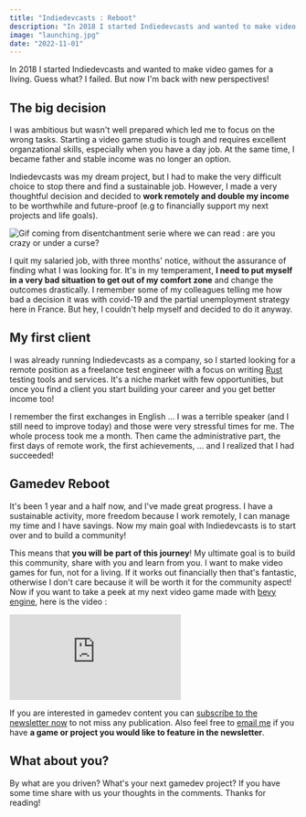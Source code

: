 ```yaml
---
title: "Indiedevcasts : Reboot"
description: "In 2018 I started Indiedevcasts and wanted to make video games for a living. Guess what? I failed. But now I'm back with new perspectives!"
image: "launching.jpg"
date: "2022-11-01"
---
```


<!-- #9884FC -->

In 2018 I started Indiedevcasts and wanted to make video games for a living. Guess what? I failed. But now I'm back with new perspectives!

## The big decision

I was ambitious but wasn't well prepared which led me to focus on the wrong tasks. Starting a video game studio is tough and requires excellent organzational skills, especially when you have a day job. At the same time, I became father and stable income was no longer an option.

Indiedevcasts was my dream project, but I had to make the very difficult choice to stop there and find a sustainable job. However, I made a very thoughtful decision and decided to **work remotely and double my income** to be worthwhile and future-proof (e.g to financially support my next projects and life goals).

<img class="mx-auto max-size-md" src="/images/blog/indiedevcasts-reboot/disenchantment_crazy.gif" alt="Gif coming from disentchantment serie where we can read : are you crazy or under a curse?"/>

I quit my salaried job, with three months' notice, without the assurance of finding what I was looking for. It's in my temperament, **I need to put myself in a very bad situation to get out of my comfort zone** and change the outcomes drastically. I remember some of my colleagues telling me how bad a decision it was with covid-19 and the partial unemployment strategy here in France. But hey, I couldn't help myself and decided to do it anyway.

## My first client

I was already running Indiedevcasts as a company, so I started looking for a remote position as a freelance test engineer with a focus on writing [Rust](https://www.rust-lang.org/) testing tools and services. It's a niche market with few opportunities, but once you find a client you start building your career and you get better income too!

I remember the first exchanges in English ... I was a terrible speaker (and I still need to improve today) and those were very stressful times for me. The whole process took me a month. Then came the administrative part, the first days of remote work, the first achievements, ... and I realized that I had succeeded!

## Gamedev Reboot

It's been 1 year and a half now, and I've made great progress. I have a sustainable activity, more freedom because I work remotely, I can manage my time and I have savings. Now my main goal with Indiedevcasts is to start over and to build a community!

This means that **you will be part of this journey**! My ultimate goal is to build this community, share with you and learn from you. I want to make video games for fun, not for a living. If it works out financially then that's fantastic, otherwise I don't care because it will be worth it for the community aspect! Now if you want to take a peek at my next video game made with [bevy engine](https://bevyengine.org/), here is the video :

<iframe class="" src="https://www.youtube-nocookie.com/embed/kiP0X6eFEg8" frameborder="0" allow="accelerometer; autoplay; clipboard-write; encrypted-media; gyroscope; picture-in-picture" allowfullscreen></iframe>

If you are interested in gamedev content you can [subscribe to the newsletter now](http://eepurl.com/gRxLj9) to not miss any publication. Also feel free to <a href="mailto:hello@indiedevcasts.com">email me</a> if you have **a game or project you would like to feature in the newsletter**.

## What about you?

By what are you driven? What's your next gamedev project? If you have some time share with us your thoughts in the comments. Thanks for reading!
